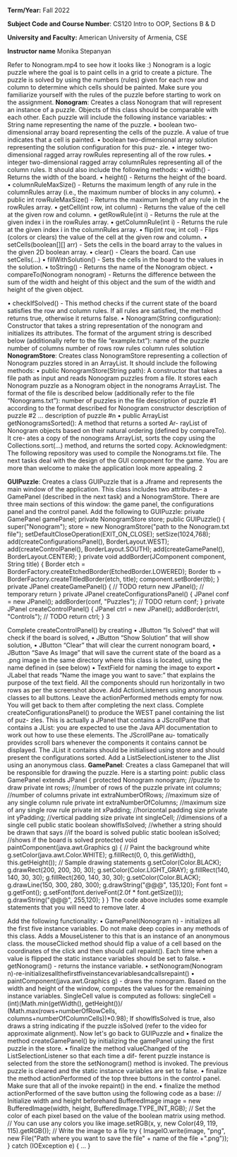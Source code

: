 **Term/Year:** Fall 2022

**Subject Code and Course Number**: CS120 Intro to OOP, Sections B & D

**University and Faculty:** American University of Armenia, CSE

**Instructor name**  Monika Stepanyan

Refer to Nonogram.mp4 to see how it looks like :) 
Nonogram is a logic puzzle where the goal is to paint cells in a grid to create a picture. The puzzle is solved by using the numbers (rules) given for each row and column to determine which cells should be painted. Make sure you familiarize yourself with the rules of the puzzle before starting to work on the assignment.
**Nonogram**:  Creates a class Nonogram that will represent an instance of a puzzle. Objects of this class should be comparable with each other. Each puzzle will include the following instance variables:
• String name representing the name of the puzzle.
• boolean two-dimensional array board representing the cells of the puzzle. A value of true
indicates that a cell is painted.
• boolean two-dimensional array solution representing the solution configuration for this puz- zle.
• integer two-dimensional ragged array rowRules representing all of the row rules.
• integer two-dimensional ragged array columnRules representing all of the column rules.
It should also include the following methods:
• width() - Returns the width of the board.
• height() - Returns the height of the board.
• columnRuleMaxSize() - Returns the maximum length of any rule in the columnRules array (i.e., the maximum number of blocks in any column).
• public int rowRuleMaxSize() - Returns the maximum length of any rule in the rowRules array.
• getCell(int row, int column) - Returns the value of the cell at the given row and column.
• getRowRule(int i) - Returns the rule at the given index i in the rowRules array.
• getColumnRule(int i) - Returns the rule at the given index i in the columnRules array.
• flip(int row, int col) - Flips (colors or clears) the value of the cell at the given row and column.
• setCells(boolean[][] arr) - Sets the cells in the board array to the values in the given 2D boolean array.
• clear() - Clears the board. Can use setCells(...)
• fillWithSolution() - Sets the cells in the board to the values in the solution.
• toString() - Returns the name of the Nonogram object.
• compareTo(Nonogram nonogram) - Returns the difference between the sum of the width and height of this object and the sum of the width and height of the given object.

• checkIfSolved() - This method checks if the current state of the board satisfies the row and column rules. If all rules are satisfied, the method returns true, otherwise it returns false.
• Nonogram(String configuration): Constructor that takes a string representation of the nonogram and initializes its attributes. The format of the argument string is described below (additionally refer to the file “example.txt”):
name of the puzzle number of columns number of rows
row rules column rules solution
**NonogramStore**: Creates class NonogramStore representing a collection of Nonogram puzzles stored in an ArrayList.
It should include the following methods:
• public NonogramStore(String path): A constructor that takes a file path as input and reads Nonogram puzzles from a file. It stores each Nonogram puzzle as a Nonogram object in the nonograms ArrayList. The format of the file is described below (additionally refer to the file “Nonograms.txt”):
number of puzzles in the file
description of puzzle #1 according to the format described for Nonogram constructor description of puzzle #2
...
description of puzzle #n
• public ArrayList<Nonogram> getNonogramsSorted(): A method that returns a sorted Ar- rayList of Nonogram objects based on their natural ordering (defined by compareTo). It cre- ates a copy of the nonograms ArrayList, sorts the copy using the Collections.sort(...) method, and returns the sorted copy.
Acknowledgment: The following repository was used to compile the Nonograms.txt file.
The next tasks deal with the design of the GUI component for the game. You are more than welcome to make the application look more appealing.
2

**GUIPuzzle**: Creates a class GUIPuzzle that is a Jframe and represents the main window of the application. This class includes two attributes– a GamePanel (described in the next task) and a NonogramStore.
There are three main sections of this window: the game panel, the configurations panel and the control panel. Add the following to GUIPuzzle:
       private GamePanel gamePanel;
       private NonogramStore store;
       public GUIPuzzle() {
           super("Nonogram");
           store = new NonogramStore("path to the Nonogram.txt file");
           setDefaultCloseOperation(EXIT_ON_CLOSE);
           setSize(1024,768);
           add(createConfigurationsPanel(), BorderLayout.WEST);
           add(createControlPanel(), BorderLayout.SOUTH);
           add(createGamePanel(), BorderLayout.CENTER);
}
       private void addBorder(JComponent component, String title) {
           Border etch = BorderFactory.createEtchedBorder(EtchedBorder.LOWERED);
           Border tb = BorderFactory.createTitledBorder(etch, title);
           component.setBorder(tb);
}
       private JPanel createGamePanel() {
           // TODO
           return new JPanel(); // temporary return
       }
       private JPanel createConfigurationsPanel() {
           JPanel conf = new JPanel();
           addBorder(conf, "Puzzles");
           // TODO
           return conf;
       }
       private JPanel createControlPanel() {
           JPanel ctrl =  new JPanel();
           addBorder(ctrl, "Controls");
           // TODO
           return ctrl;
       }
3

Complete createControlPanel() by creating
• JButton “Is Solved” that will check if the board is solved,
• JButton “Show Solution” that will show solution,
• JButton “Clear” that will clear the current nonogram board,
• JButton “Save As Image” that will save the current state of the board as a .png image in the same directory where this class is located, using the name defined in (see below)
• TextField for naming the image to export
• JLabel that reads “Name the image you want to save:” that explains the purpose of the text
field.
All the components should run horizontally in two rows as per the screenshot above. Add ActionListeners using anonymous classes to all buttons. Leave the actionPerformed methods empty for now. You
will get back to them after completing the next class.
Complete createConfigurationsPanel() to produce the WEST panel containing the list of puz- zles. This is actually a JPanel that contains a JScrollPane that contains a JList: you are expected to use the Java API documentation to work out how to use these elements. The JScrollPane au- tomatically provides scroll bars whenever the components it contains cannot be displayed. The JList it contains should be initialised using store and should present the configurations sorted. Add a ListSelectionListener to the Jlist using an anonymous class.
**GamePanel**:  Creates a class Gamepanel that will be responsible for drawing the puzzle. Here is a starting point:
       public class GamePanel extends JPanel {
           protected Nonogram nonogram; //puzzle to draw
           private int rows; //number of rows of the puzzle
           private int columns; //number of columns
           private int extraNumberOfRows; //maximum size of any single column rule
           private int extraNumberOfColumns; //maximum size of any single row rule
           private int xPadding; //horizontal padding size
           private int yPadding; //vertical padding size
           private int singleCell; //dimensions of a single cell
           public static boolean showIfIsSolved; //whether a string should be drawn that says
           //if the board is solved
           public static boolean isSolved; //shows if the board is solved
           protected void paintComponent(java.awt.Graphics g) {
               // Paint the background white
               g.setColor(java.awt.Color.WHITE);
               g.fillRect(0, 0, this.getWidth(), this.getHeight());
               // Sample drawing statements
               g.setColor(Color.BLACK);
               g.drawRect(200, 200, 30, 30);
               g.setColor(Color.LIGHT_GRAY);
               g.fillRect(140, 140, 30, 30);
               g.fillRect(260, 140, 30, 30);
               g.setColor(Color.BLACK);
               g.drawLine(150, 300, 280, 300);
               g.drawString("@@@", 135,120);
               Font font = g.getFont();
               g.setFont(font.deriveFont(2.0f * font.getSize()));
               g.drawString("@@@", 255,120);
} }
The code above includes some example statements that you will need to remove later. 4

 Add the following functionality:
• GamePanel(Nonogram n) - initializes all the first five instance variables. Do not make deep copies in any methods of this class. Adds a MouseListener to this that is an instance of an anonymous class. the mouseClicked method should flip a value of a cell based on the coordinates of the click and then should call repaint(). Each time when a value is flipped the static instance variables should be set to false.
• getNonogram() - returns the instance variable.
• setNonogram(Nonogram n)-re-initializesallthefirstfiveinstancevariablesandcallsrepaint()
• paintComponent(java.awt.Graphics g) - draws the nonogram. Based on the width and height of the window, computes the values for the remaining instance variables. SingleCell value is computed as follows:
       singleCell = (int)(Math.min(getWidth(), getHeight())/
       (Math.max(rows+numberOfRowCells, columns+numberOfColumnCells))*0.98);
If showIfIsSolved is true, also draws a string indicating if the puzzle isSolved (refer to the video for approximate alignment).
Now let's go back to GUIPuzzle and
• finalize the method createGamePanel() by initializing the gamePanel using the first puzzle
in the store.
• finalize the method valueChanged of the ListSelectionListener so that each time a dif- ferent puzzle instance is selected from the store the setNonogram() method is invoked. The previous puzzle is cleared and the static instance variables are set to false.
• finalize the method actionPerformed of the top three buttons in the control panel. Make sure that all of the invoke repaint() in the end.
• finalize the method actionPerformed of the save button using the following code as a base:
       // Initialize width and height beforehand
       BufferedImage image = new BufferedImage(width, height, BufferedImage.TYPE_INT_RGB);
       // Set the color of each pixel based on the value of the boolean matrix using method.
       // You can use any colors you like
       image.setRGB(x, y, new Color(49, 119, 115).getRGB());
       // Write the image to a file
       try {
           ImageIO.write(image, "png", new File("Path where you want to save the file"
           + name of the file +".png"));
       } catch (IOException e) {
... }